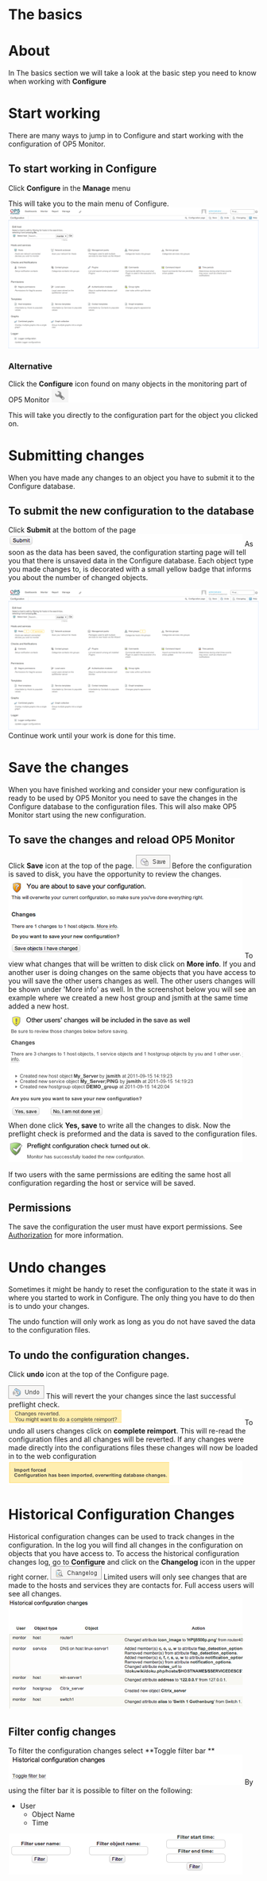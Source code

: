 # The basics

# About

In The basics section we will take a look at the basic step you need to know when working with **Configure**

# Start working

There are many ways to jump in to Configure and start working with the configuration of OP5 Monitor.

## To start working in Configure

Click **Configure** in the **Manage** menu

This will take you to the main menu of Configure.
![](attachments/16482408/23793048.png)

### Alternative

Click the **Configure** icon found on many objects in the monitoring part of OP5 Monitor ![](attachments/16482408/17269446.png)

This will take you directly to the configuration part for the object you clicked on.

# Submitting changes

When you have made any changes to an object you have to submit it to the Configure database.

## To submit the new configuration to the database

Click **Submit** at the bottom of the page
 ![](attachments/16482408/17269457.png)
 As soon as the data has been saved, the configuration starting page will tell you that there is unsaved data in the Configure database. Each object type you made changes to, is decorated with a small yellow badge that informs you about the number of changed objects.

![](attachments/16482408/23793047.png)
 Continue work until your work is done for this time.

# Save the changes

When you have finished working and consider your new configuration is ready to be used by OP5 Monitor you need to save the changes in the Configure database to the configuration files.
 This will also make OP5 Monitor start using the new configuration.

## To save the changes and reload OP5 Monitor

Click **Save** icon at the top of the page.
![](attachments/16482408/17269442.png)
 Before the configuration is saved to disk, you have the opportunity to review the changes.
 ![](attachments/16482408/17269455.png)
 To view what changes that will be written to disk click on **More info**.
 If you and another user is doing changes on the same objects that you have access to you will save the other users changes as well. The other users changes will be shown under 'More info' as well.
 In the screenshot below you will see an example where we created a new host group and jsmith at the same time added a new host.
 ![](attachments/16482408/17269451.png)
 When done click **Yes, save** to write all the changes to disk.
 Now the preflight check is preformed and the data is saved to the configuration files.
 ![](attachments/16482408/17269450.png)

If two users with the same permissions are editing the same host all configuration regarding the host or service will be saved.

## Permissions

The save the configuration the user must have export permissions. See [Authorization](Authorization) for more information.

# Undo changes

Sometimes it might be handy to reset the configuration to the state it was in where you started to work in Configure. The only thing you have to do then is to undo your changes.

The undo function will only work as long as you do not have saved the data to the configuration files.

## To undo the configuration changes.

Click **undo** icon at the top of the Configure page.

![](attachments/16482408/17269443.png)
 This will revert the your changes since the last successful preflight check.
 ![](attachments/16482408/17269453.png)
 To undo all users changes click on **complete reimport**. This will re-read the configuration files and all changes will be reverted. If any changes were made directly into the configurations files these changes will now be loaded in to the web configuration
 ![](attachments/16482408/17269449.png)

# Historical Configuration Changes

Historical configuration changes can be used to track changes in the configuration. In the log you will find all changes in the configuration on objects that you have access to.
 To access the historical configuration changes log, go to **Configure** and click on the **Changelog** icon in the upper right corner.
![](attachments/16482408/17269439.png)
 Limited users will only see changes that are made to the hosts and services they are contacts for.
 Full access users will see all changes.
 ![](attachments/16482408/17269454.png)

## Filter config changes

To filter the configuration changes select **Toggle filter bar
** ![](attachments/16482408/17269452.png)
By using the filter bar it is possible to filter on the following:

- User
  - Object Name
  - Time

![](attachments/16482408/17269459.png)
